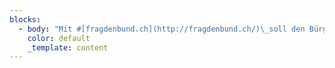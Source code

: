 ```yaml
---
blocks:
  - body: "Mit #[fragdenbund.ch](http://fragdenbund.ch/)\_soll den Bürger:innen ermöglicht werden, von Politik und Verwaltung auf einfache Art Informationen, Dokumente und Datensätze zu bekommen. Damit soll Information zugänglicher und transparenter werden, was die Meinungsbildung erleichtert sowie zur Selbstermächtigung beiträgt. Davon sollen nicht nur die Antragsteller, sondern auch Aussenstehende profitieren, indem die Anfrage sowie auch Antwort öffentlich einsehbar sind.\n"
    color: default
    _template: content
---
```



